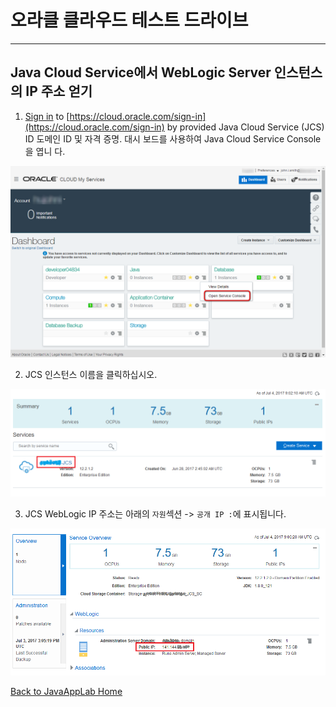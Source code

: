 # 오라클 클라우드 테스트 드라이브 #
-----
## Java Cloud Service에서 WebLogic Server 인스턴스의 IP 주소 얻기 ##


1. [Sign in](sign.in.to.oracle.cloud.md) to [https://cloud.oracle.com/sign-in](https://cloud.oracle.com/sign-in) by provided Java Cloud Service (JCS) ID 도메인 ID 및 자격 증명. 대시 보드를 사용하여 Java Cloud Service Console을 엽니 다. 

![](images/jcs/00.png)


2. JCS 인스턴스 이름을 클릭하십시오. 

![](images/jcs/01.png)


3. JCS WebLogic IP 주소는 아래의 `자원`섹션 -> `공개 IP :`에 표시됩니다. 

![](images/jcs/02.png)


[Back to JavaAppLab Home](README.md) 

